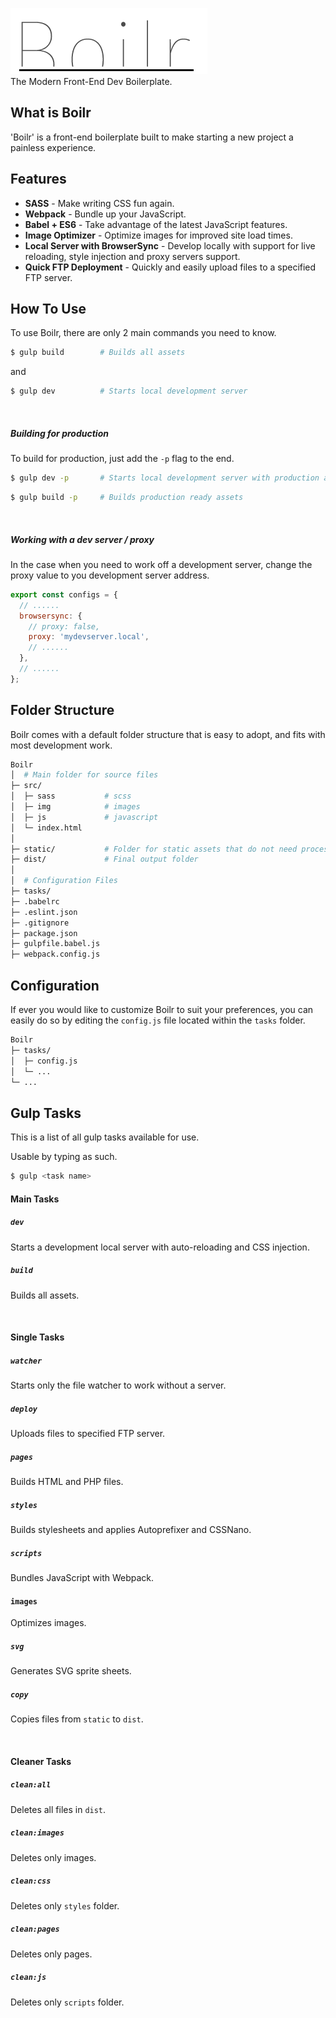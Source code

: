 ![Why Hello There!](logo.png)  
The Modern Front-End Dev Boilerplate.

## What is Boilr
'Boilr' is a front-end boilerplate built to make starting a new project a painless experience.

## Features
- **SASS** - Make writing CSS fun again.
- **Webpack** - Bundle up your JavaScript.
- **Babel + ES6** - Take advantage of the latest JavaScript features.
- **Image Optimizer** - Optimize images for improved site load times.
- **Local Server with BrowserSync** - Develop locally with support for live reloading, style injection and proxy servers support.
- **Quick FTP Deployment** - Quickly and easily upload files to a specified FTP server.

## How To Use
To use Boilr, there are only 2 main commands you need to know.

```bash
$ gulp build        # Builds all assets
```
and
```bash
$ gulp dev          # Starts local development server
```
&nbsp;
##### Building for production
To build for production, just add the `-p` flag to the end.
```bash
$ gulp dev -p       # Starts local development server with production assets
```
```bash
$ gulp build -p     # Builds production ready assets
```  
&nbsp;
##### Working with a dev server / proxy
In the case when you need to work off a development server, change the proxy value to you development server address.
```js
export const configs = {
  // ......
  browsersync: {
    // proxy: false,
    proxy: 'mydevserver.local',
    // ......
  },
  // ......
};
```

## Folder Structure
Boilr comes with a default folder structure that is easy to adopt, and fits with most development work.
```bash
Boilr
│  # Main folder for source files
├─ src/
│  ├─ sass           # scss
│  ├─ img            # images
│  ├─ js             # javascript
│  └─ index.html
│  
├─ static/           # Folder for static assets that do not need processing
├─ dist/             # Final output folder
│  
│  # Configuration Files
├─ tasks/
├─ .babelrc
├─ .eslint.json
├─ .gitignore
├─ package.json
├─ gulpfile.babel.js
├─ webpack.config.js
```

## Configuration
If ever you would like to customize Boilr to suit your preferences, you can easily do so by editing the `config.js` file located within the `tasks` folder.

```bash
Boilr
├─ tasks/
│  ├─ config.js
│  └─ ...
└─ ...
```

## Gulp Tasks
This is a list of all gulp tasks available for use.  

Usable by typing as such.
```bash
$ gulp <task name>
```

#### Main Tasks
##### `dev`
Starts a development local server with auto-reloading and CSS injection.
##### `build`
Builds all assets.

&nbsp;
#### Single Tasks
##### `watcher`
Starts only the file watcher to work without a server.
##### `deploy`
Uploads files to specified FTP server.
##### `pages`
Builds HTML and PHP files.
##### `styles`
Builds stylesheets and applies Autoprefixer and CSSNano.
##### `scripts`
Bundles JavaScript with Webpack.
#### `images`
Optimizes images.
##### `svg`
Generates SVG sprite sheets.
##### `copy`
Copies files from `static` to `dist`.

&nbsp;
#### Cleaner Tasks
##### `clean:all`
Deletes all files in `dist`.
##### `clean:images`
Deletes only images.
##### `clean:css`
Deletes only `styles` folder.
##### `clean:pages`
Deletes only pages.
##### `clean:js`
Deletes only `scripts` folder.
